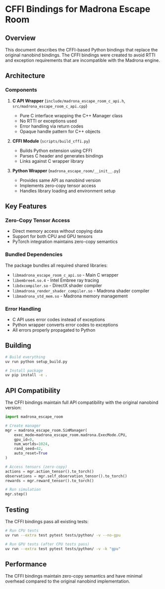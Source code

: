 # CFFI Bindings for Madrona Escape Room

## Overview
This document describes the CFFI-based Python bindings that replace the original nanobind bindings. The CFFI bindings were created to avoid RTTI and exception requirements that are incompatible with the Madrona engine.

## Architecture

### Components
1. **C API Wrapper** (`include/madrona_escape_room_c_api.h`, `src/madrona_escape_room_c_api.cpp`)
   - Pure C interface wrapping the C++ Manager class
   - No RTTI or exceptions used
   - Error handling via return codes
   - Opaque handle pattern for C++ objects

2. **CFFI Module** (`scripts/build_cffi.py`)
   - Builds Python extension using CFFI
   - Parses C header and generates bindings
   - Links against C wrapper library

3. **Python Wrapper** (`madrona_escape_room/__init__.py`)
   - Provides same API as nanobind version
   - Implements zero-copy tensor access
   - Handles library loading and environment setup

## Key Features

### Zero-Copy Tensor Access
- Direct memory access without copying data
- Support for both CPU and GPU tensors
- PyTorch integration maintains zero-copy semantics

### Bundled Dependencies
The package bundles all required shared libraries:
- `libmadrona_escape_room_c_api.so` - Main C wrapper
- `libembree4.so.4` - Intel Embree ray tracing
- `libdxcompiler.so` - DirectX shader compiler
- `libmadrona_render_shader_compiler.so` - Madrona shader compiler
- `libmadrona_std_mem.so` - Madrona memory management

### Error Handling
- C API uses error codes instead of exceptions
- Python wrapper converts error codes to exceptions
- All errors properly propagated to Python

## Building

```bash
# Build everything
uv run python setup_build.py

# Install package
uv pip install -e .
```

## API Compatibility
The CFFI bindings maintain full API compatibility with the original nanobind version:

```python
import madrona_escape_room

# Create manager
mgr = madrona_escape_room.SimManager(
    exec_mode=madrona_escape_room.madrona.ExecMode.CPU,
    gpu_id=0,
    num_worlds=1024,
    rand_seed=42,
    auto_reset=True
)

# Access tensors (zero-copy)
actions = mgr.action_tensor().to_torch()
observations = mgr.self_observation_tensor().to_torch()
rewards = mgr.reward_tensor().to_torch()

# Run simulation
mgr.step()
```

## Testing
The CFFI bindings pass all existing tests:
```bash
# Run CPU tests
uv run --extra test pytest tests/python/ -v --no-gpu

# Run GPU tests (after CPU tests pass)
uv run --extra test pytest tests/python/ -v -k "gpu"
```

## Performance
The CFFI bindings maintain zero-copy semantics and have minimal overhead compared to the original nanobind implementation.